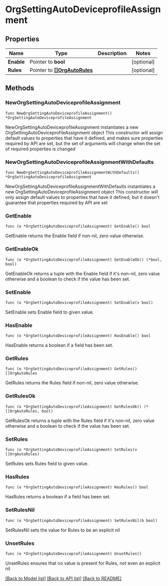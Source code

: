 # OrgSettingAutoDeviceprofileAssignment

## Properties

Name | Type | Description | Notes
------------ | ------------- | ------------- | -------------
**Enable** | Pointer to **bool** |  | [optional] 
**Rules** | Pointer to [**[]OrgAutoRules**](OrgAutoRules.md) |  | [optional] 

## Methods

### NewOrgSettingAutoDeviceprofileAssignment

`func NewOrgSettingAutoDeviceprofileAssignment() *OrgSettingAutoDeviceprofileAssignment`

NewOrgSettingAutoDeviceprofileAssignment instantiates a new OrgSettingAutoDeviceprofileAssignment object
This constructor will assign default values to properties that have it defined,
and makes sure properties required by API are set, but the set of arguments
will change when the set of required properties is changed

### NewOrgSettingAutoDeviceprofileAssignmentWithDefaults

`func NewOrgSettingAutoDeviceprofileAssignmentWithDefaults() *OrgSettingAutoDeviceprofileAssignment`

NewOrgSettingAutoDeviceprofileAssignmentWithDefaults instantiates a new OrgSettingAutoDeviceprofileAssignment object
This constructor will only assign default values to properties that have it defined,
but it doesn't guarantee that properties required by API are set

### GetEnable

`func (o *OrgSettingAutoDeviceprofileAssignment) GetEnable() bool`

GetEnable returns the Enable field if non-nil, zero value otherwise.

### GetEnableOk

`func (o *OrgSettingAutoDeviceprofileAssignment) GetEnableOk() (*bool, bool)`

GetEnableOk returns a tuple with the Enable field if it's non-nil, zero value otherwise
and a boolean to check if the value has been set.

### SetEnable

`func (o *OrgSettingAutoDeviceprofileAssignment) SetEnable(v bool)`

SetEnable sets Enable field to given value.

### HasEnable

`func (o *OrgSettingAutoDeviceprofileAssignment) HasEnable() bool`

HasEnable returns a boolean if a field has been set.

### GetRules

`func (o *OrgSettingAutoDeviceprofileAssignment) GetRules() []OrgAutoRules`

GetRules returns the Rules field if non-nil, zero value otherwise.

### GetRulesOk

`func (o *OrgSettingAutoDeviceprofileAssignment) GetRulesOk() (*[]OrgAutoRules, bool)`

GetRulesOk returns a tuple with the Rules field if it's non-nil, zero value otherwise
and a boolean to check if the value has been set.

### SetRules

`func (o *OrgSettingAutoDeviceprofileAssignment) SetRules(v []OrgAutoRules)`

SetRules sets Rules field to given value.

### HasRules

`func (o *OrgSettingAutoDeviceprofileAssignment) HasRules() bool`

HasRules returns a boolean if a field has been set.

### SetRulesNil

`func (o *OrgSettingAutoDeviceprofileAssignment) SetRulesNil(b bool)`

 SetRulesNil sets the value for Rules to be an explicit nil

### UnsetRules
`func (o *OrgSettingAutoDeviceprofileAssignment) UnsetRules()`

UnsetRules ensures that no value is present for Rules, not even an explicit nil

[[Back to Model list]](../README.md#documentation-for-models) [[Back to API list]](../README.md#documentation-for-api-endpoints) [[Back to README]](../README.md)


